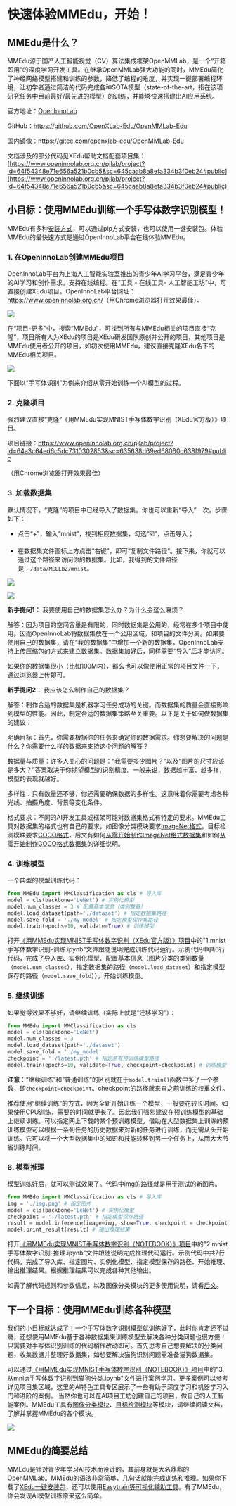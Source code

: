 # 快速体验MMEdu，开始！

## MMEdu是什么？

MMEdu源于国产人工智能视觉（CV）算法集成框架OpenMMLab，是一个“开箱即用”的深度学习开发工具。在继承OpenMMLab强大功能的同时，MMEdu简化了神经网络模型搭建和训练的参数，降低了编程的难度，并实现一键部署编程环境，让初学者通过简洁的代码完成各种SOTA模型（state-of-the-art，指在该项研究任务中目前最好/最先进的模型）的训练，并能够快速搭建出AI应用系统。 

官方地址：<a href="https://www.openinnolab.org.cn/pjEdu/xedu">OpenInnoLab</a>

GitHub：<a href="https://github.com/OpenXLab-Edu/OpenMMLab-Edu">https://github.com/OpenXLab-Edu/OpenMMLab-Edu</a>

国内镜像：<a href="https://gitee.com/openxlab-edu/OpenMMLab-Edu">https://gitee.com/openxlab-edu/OpenMMLab-Edu</a>

文档涉及的部分代码见XEdu帮助文档配套项目集：[https://www.openinnolab.org.cn/pjlab/project?id=64f54348e71e656a521b0cb5&sc=645caab8a8efa334b3f0eb24#public](https://www.openinnolab.org.cn/pjlab/project?id=64f54348e71e656a521b0cb5&sc=645caab8a8efa334b3f0eb24#public)

## 小目标：使用MMEdu训练一个手写体数字识别模型！

MMEdu有多种<a href="https://xedu.readthedocs.io/zh/master/mmedu/installation.html#mmedu">安装方式</a>，可以通过pip方式安装，也可以使用一键安装包。体验MMEdu的最快速方式是通过OpenInnoLab平台在线体验MMEdu。

### 1. 在OpenInnoLab创建MMEdu项目

OpenInnoLab平台为上海人工智能实验室推出的青少年AI学习平台，满足青少年的AI学习和创作需求，支持在线编程。在“工具 - 在线工具- 人工智能工坊”中，可直接创建XEdu项目。OpenInnoLab平台网址：<a href="https://www.openinnolab.org.cn/">https://www.openinnolab.org.cn/</a>（用Chrome浏览器打开效果最佳）。

![](../images/mmedu/XEduProjecCreation.gif)

在“项目-更多”中，搜索“MMEdu”，可找到所有与MMEdu相关的项目直接“克隆”，项目所有人为XEdu的项目是XEdu研发团队原创并公开的项目，其他项目是MMEdu使用者公开的项目，如初次使用MMEdu，建议直接克隆XEdu名下的MMEdu相关项目。

![](../images/mmedu/quick_start_01.jpg)

下面以“手写体识别”为例来介绍从零开始训练一个AI模型的过程。

### 2. 克隆项目

强烈建议直接“克隆”《用MMEdu实现MNIST手写体数字识别（XEdu官方版）》项目。

项目链接：<a href="https://www.openinnolab.org.cn/pjlab/project?id=64a3c64ed6c5dc7310302853&sc=635638d69ed68060c638f979#public
">https://www.openinnolab.org.cn/pjlab/project?id=64a3c64ed6c5dc7310302853&sc=635638d69ed68060c638f979#public
</a>

（用Chrome浏览器打开效果最佳）

### 3. 加载数据集

 默认情况下，“克隆”的项目中已经导入了数据集。你也可以重新“导入”一次。步骤如下：

- 点击“+”，输入“mnist“，找到相应数据集，勾选“☑️”，点击导入；

- 在数据集文件图标上方点击“右键”，即可“复制文件路径”。接下来，你就可以通过这个路径来访问你的数据集。比如，我得到的文件路径是：`/data/MELLBZ/mnist`。

![](../images/mmedu/quick_start_02.jpg)

![](../images/mmedu/quick_start_03.jpg)

**新手提问1：** 我要使用自己的数据集怎么办？为什么会这么麻烦？

解答：因为项目的空间容量是有限的，同时数据集是公用的，经常在多个项目中使用。因而OpenInnoLab将数据集放在一个公用区域，和项目的文件分离。如果要使用自己的数据集，请在“我的数据集”中增加一个新的数据集，OpenInnoLab支持上传压缩包的方式来建立数据集。数据集加好后，同样需要“导入”后才能访问。

如果你的数据集很小（比如100M内），那么也可以像使用正常的项目文件一下，通过浏览器上传即可。

**新手提问2：** 我应该怎么制作自己的数据集？

解答：制作合适的数据集是机器学习任务成功的关键。而数据集的质量会直接影响到模型的性能。因此，制定合适的数据集策略至关重要。以下是关于如何做数据集的建议：

​		明确目标：首先，你需要根据你的任务来确定你的数据需求。你想要解决的问题是什么？你需要什么样的数据来支持这个问题的解答？

​		数据量与质量：许多人关心的问题是：“我需要多少图片？”以及“图片的尺寸应该是多大？”答案取决于你期望模型的识别精度。一般来说，数据越丰富、越多样，模型的表现就越好。

​		多样性：只有数量还不够，你还需要确保数据的多样性。这意味着你需要考虑各种光线、拍摄角度、背景等变化条件。

​		格式要求：不同的AI开发工具或框架可能对数据集格式有特定的要求。MMEdu工具对数据集的格式也有自己的要求，如图像分类模块要求[ImageNet格式](https://xedu.readthedocs.io/zh/master/mmedu/introduction.html#imagenet)，目标检测模块要求[COCO格式](https://xedu.readthedocs.io/zh/master/mmedu/introduction.html#coco)，后文有如何[从零开始制作ImageNet格式数据集](https://xedu.readthedocs.io/zh/master/how_to_use/dl_library/howtomake_imagenet.html#imagenet)和如何[从零开始制作COCO格式数据集](https://xedu.readthedocs.io/zh/master/how_to_use/dl_library/howtomake_coco.html#coco)的详细说明。

### 4. 训练模型

一个典型的模型训练代码：

```python
from MMEdu import MMClassification as cls # 导入库
model = cls(backbone='LeNet') # 实例化模型
model.num_classes = 3 # 配置基本信息（类别数量）
model.load_dataset(path='./dataset') # 指定数据集路径
model.save_fold = './my_model' # 指定模型保存集路径
model.train(epochs=10, validate=True) # 训练模型
```
打开<a href="https://www.openinnolab.org.cn/pjlab/project?id=64a3c64ed6c5dc7310302853&sc=635638d69ed68060c638f979#public">《用MMEdu实现MNIST手写体数字识别（XEdu官方版）》项目</a>中的"1.mnist手写体数字识别-训练.ipynb"文件跟随说明完成训练代码运行。示例代码中共6行代码，完成了导入库、实例化模型、配置基本信息（图片分类的类别数量（`model.num_classes`），指定数据集的路径（`model.load_dataset`）和指定模型保存的路径（`model.save_fold`）），开始训练模型。

### 5. 继续训练

如果觉得效果不够好，请继续训练（实际上就是“迁移学习”）：

```python
from MMEdu import MMClassification as cls
model = cls(backbone='LeNet')
model.num_classes = 3
model.load_dataset(path='./dataset')
model.save_fold = './my_model'
checkpoint = './latest.pth' # 指定原有预训练模型路径
model.train(epochs=10, validate=True, checkpoint=checkpoint) # 训练模型
```

**注意**：“继续训练”和“普通训练”的区别就在于`model.train()`函数中多了一个参数，即`checkpoint=checkpoint`。checkpoint的路径就来自之前训练的权重文件。

推荐使用“继续训练”的方式，因为全新开始训练一个模型，一般要花较长时间。如果使用CPU训练，需要的时间就更长了。因此我们强烈建议在预训练模型的基础上继续训练。可以指定网上下载的某个预训练模型。借助在大型数据集上训练的预训练模型可以根据一系列任务的历史数据来对新的任务进行训练，而无需从头开始训练。它可以将一个大型数据集中的知识和技能转移到另一个任务上，从而大大节省训练时间。 

### 6. 模型推理

模型训练好后，就可以测试效果了。代码中img的路径就是用于测试的新图片。

```python
from MMEdu import MMClassification as cls # 导入库
img = './img.png' # 指定图片
model = cls(backbone='LeNet') # 实例化模型
checkpoint = './latest.pth' # 指定模型保存路径
result = model.inference(image=img, show=True, checkpoint = checkpoint) # 开始推理
model.print_result(result) # 输出推理结果
```
打开<a href="https://www.openinnolab.org.cn/pjlab/project?id=63801c0701df4535876b6a4e&sc=635638d69ed68060c638f979#public">《用MMEdu实现MNIST手写体数字识别（NOTEBOOK）》项目</a>中的"2.mnist手写体数字识别-推理.ipynb"文件跟随说明完成推理代码运行。示例代码中共7行代码，完成了导入库、指定图片、实例化模型、指定模型保存的路径、开始推理、输出推理结果。根据推理结果可以完成各种其他输出。

如需了解代码规则和参数信息，以及图像分类模块的更多使用说明，请看<a href="https://xedu.readthedocs.io/zh/master/mmedu/mmclassification.html#mmclassification)">后文</a>。



## 下一个目标：使用MMEdu训练各种模型

我们的小目标就达成了！一个手写体数字识别模型就训练好了，此时你肯定还不过瘾，还想使用MMEdu基于各种数据集来训练模型去解决各种分类问题也很方便！只需要对手写体识别训练的代码稍作改动即可。首先思考自己想要解决的分类问题，收集数据并整理好数据集，如想要解决猫狗识别问题需准备猫狗数据集。

可以通过<a href="https://www.openinnolab.org.cn/pjlab/project?id=63801c0701df4535876b6a4e&sc=635638d69ed68060c638f979#public">《用MMEdu实现MNIST手写体数字识别（NOTEBOOK）》项目</a>中的"3.从mnist手写体数字识别到猫狗分类.ipynb"文件进行案例学习。更多案例可以参考详见项目集区域，这里的AI特色工具专区展示了一些有助于深度学习和机器学习入门和进阶的案例。 当然你也可以在AI项目工坊创建自己的项目，做自己的人工智能案例。MMEdu工具有<a href="https://xedu.readthedocs.io/zh/master/mmedu/mmclassification.html#mmclassification">图像分类模块</a>、<a href="https://xedu.readthedocs.io/zh/master/mmedu/mmdetection.html">目标检测模块</a>等模块，请继续阅读文档，了解并掌握MMEdu的各个模块。

![](../images/mmedu/XEduItemSet.png)

## MMEdu的简要总结

MMEdu是针对青少年学习AI技术而设计的，其前身就是大名鼎鼎的OpenMMLab。MMEdu的语法非常简单，几句话就能完成训练和推理。如果你下载了<a href="https://xedu.readthedocs.io/zh/master/about/installation.html#id3">XEdu一键安装包</a>，还可以使用<a href="https://xedu.readthedocs.io/zh/master/easydl.html#easydl">Easytrain等可视化辅助工具</a>。有了MMEdu，你会发现AI模型训练原来这么简单。
